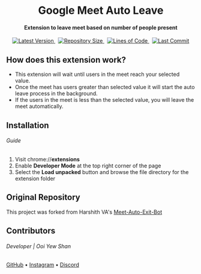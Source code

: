 <h1 align="center">
    Google Meet Auto Leave
    <br>
</h1>

<h4 align="center">Extension to leave meet based on number of people present</h4>

<p align="center">
        <a href="https://github.com/yewshanooi/google-meet-auto-leave/releases/">
            <img alt="Latest Version" src="https://img.shields.io/github/v/release/yewshanooi/google-meet-auto-leave?include_prereleases&style=flat-square">
        </a>
    &nbsp;
        <a href="https://github.com/yewshanooi/google-meet-auto-leave/">
            <img alt="Repository Size" src="https://img.shields.io/github/repo-size/yewshanooi/google-meet-auto-leave?style=flat-square">
        </a>
    &nbsp;
        <a href="https://github.com/yewshanooi/google-meet-auto-leave/">
            <img alt="Lines of Code" src="https://img.shields.io/tokei/lines/github/yewshanooi/google-meet-auto-leave?style=flat-square">
        </a>
    &nbsp;
        <a href="https://github.com/yewshanooi/google-meet-auto-leave/commits/">
            <img alt="Last Commit" src="https://img.shields.io/github/last-commit/yewshanooi/google-meet-auto-leave?style=flat-square">
        </a>
</p>

## How does this extension work?
- This extension will wait until users in the meet reach your selected value.
- Once the meet has users greater than selected value it will start the auto leave process in the background.
- If the users in the meet is less than the selected value, you will leave the meet automatically.

## Installation
###### Guide
1. Visit chrome://**extensions**
2. Enable **Developer Mode** at the top right corner of the page
3. Select the **Load unpacked** button and browse the file directory for the extension folder

## Original Repository
This project was forked from Harshith VA's [Meet-Auto-Exit-Bot](https://github.com/harshithva/Meet-Auto-Exit-Bot)

## Contributors
###### Developer | Ooi Yew Shan
[GitHub](https://github.com/yewshanooi/) • [Instagram](https://instagram.com/yewshanooi/) • [Discord](https://discordapp.com/users/266124126584963082/)
